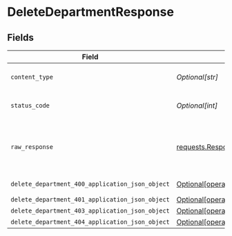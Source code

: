 # DeleteDepartmentResponse


## Fields

| Field                                                                                                                        | Type                                                                                                                         | Required                                                                                                                     | Description                                                                                                                  |
| ---------------------------------------------------------------------------------------------------------------------------- | ---------------------------------------------------------------------------------------------------------------------------- | ---------------------------------------------------------------------------------------------------------------------------- | ---------------------------------------------------------------------------------------------------------------------------- |
| `content_type`                                                                                                               | *Optional[str]*                                                                                                              | :heavy_check_mark:                                                                                                           | HTTP response content type for this operation                                                                                |
| `status_code`                                                                                                                | *Optional[int]*                                                                                                              | :heavy_check_mark:                                                                                                           | HTTP response status code for this operation                                                                                 |
| `raw_response`                                                                                                               | [requests.Response](https://requests.readthedocs.io/en/latest/api/#requests.Response)                                        | :heavy_minus_sign:                                                                                                           | Raw HTTP response; suitable for custom response parsing                                                                      |
| `delete_department_400_application_json_object`                                                                              | [Optional[operations.DeleteDepartment400ApplicationJSON]](undefined/models/operations/deletedepartment400applicationjson.md) | :heavy_minus_sign:                                                                                                           | Precondition failed                                                                                                          |
| `delete_department_401_application_json_object`                                                                              | [Optional[operations.DeleteDepartment401ApplicationJSON]](undefined/models/operations/deletedepartment401applicationjson.md) | :heavy_minus_sign:                                                                                                           | Unauthenticated                                                                                                              |
| `delete_department_403_application_json_object`                                                                              | [Optional[operations.DeleteDepartment403ApplicationJSON]](undefined/models/operations/deletedepartment403applicationjson.md) | :heavy_minus_sign:                                                                                                           | Forbidden                                                                                                                    |
| `delete_department_404_application_json_object`                                                                              | [Optional[operations.DeleteDepartment404ApplicationJSON]](undefined/models/operations/deletedepartment404applicationjson.md) | :heavy_minus_sign:                                                                                                           | Not Found                                                                                                                    |